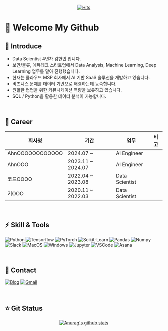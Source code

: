 <div align=center>
	
[![Hits](https://hits.seeyoufarm.com/api/count/incr/badge.svg?url=https%3A%2F%2Fgithub.com%2Fhmkim312&count_bg=%2316CD29&title_bg=%23605353&icon=&icon_color=%23E7E7E7&title=Visitors&edge_flat=false)](https://hits.seeyoufarm.com)

</div>


# :wave: Welcome My Github

## :boy: Introduce

- Data Scientist 4년차 김현민 입니다.
- 보안/물류, 에듀테크 스타트업에서 Data Analysis, Machine Learning, Deep Learning 업무를 맡아 진행했습니다.
- 현재는 클라우드 MSP 회사에서 AI 기반 SaaS 솔루션을 개발하고 있습니다.
- 비즈니스 문제를 데이터 기반으로 해결하는데 능숙합니다.
- 원할한 협업을 위한 커뮤니케이션 역량을 보유하고 있습니다.
- SQL / Python을 활용한 데이터 분석이 가능합니다.


<br>

## :radio_button: Career

|**회사명**|**기간**|**업무**|**비고**|
|---|---|---|---|
|AhnOOOOOOOOOOOO|2024.07 ~  |AI Engineer||
|AhnOOO|2023.11 ~ 2024.07 |AI Engineer||
|코드OOOO|2022.04 ~ 2023.08|Data Scientist||
|키OOO|2020.11 ~ 2022.03|Data Scientist||

<br>

## :zap: Skill & Tools

![Python](https://img.shields.io/badge/Python-3766AB?style=flat-square&logo=Python&logoColor=white) 
![Tensorflow](https://img.shields.io/badge/TensorFlow-FF6F00?style=flat-square&logo=TensorFlow&logoColor=white)
![PyTorch](https://img.shields.io/badge/PyTorch-EE4C2C?style=flat-square&logo=Pytorch&logoColor=white)
![Scikit-Learn](https://img.shields.io/badge/ScikitLearn-F7931E?style=flat-square&logo=Scikit-Learn&logoColor=white)
![Pandas](https://img.shields.io/badge/Pandas-150458?style=flat-square&logo=pandas&logoColor=white)
![Numpy](https://img.shields.io/badge/Numpy-013243?style=flat-square&logo=Numpy&logoColor=white)
![Slack](https://img.shields.io/badge/Slack-4A154B?style=flat-square&logo=Slack&logoColor=white)
![MacOS](https://img.shields.io/badge/MacOS-000000?style=flat-square&logo=macOS&logoColor=white)
![Windows](https://img.shields.io/badge/Windows-0078D6?style=flat-square&logo=Windows&logoColor=white)
![Jupyter](https://img.shields.io/badge/Jupyter-F37626?style=flat-square&logo=Jupyter&logoColor=white)
![VSCode](https://img.shields.io/badge/VsCode-007ACC?style=flat-square&logo=visual-studio-code&logoColor=white)
![Asana](https://img.shields.io/badge/Asana-273347?style=flat-square&logo=Asana&logoColor=white)


<br>

## :iphone: Contact

[![Blog](http://img.shields.io/badge/-Blog-655ced?style=flat&logo=github&link=https://hmkim312.github.io)](https://hmkim312.github.io) [![Gmail](http://img.shields.io/badge/-Gmail-d14836?style=flat&logo=Gmail&logoColor=white&link=mailto:sanarial312@gmail.com)](mailto:sararial312@gmail.com)

<br>

## :star: Git Status

<div align=center>

[![Anurag's github stats](https://github-readme-stats.vercel.app/api?username=hmkim312)](https://github.com/anuraghazra/github-readme-stats)

</div>
